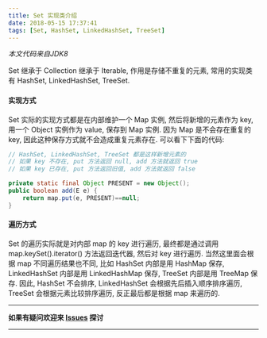 ```yaml
---
title: Set 实现类介绍
date: 2018-05-15 17:37:41
tags: [Set, HashSet, LinkedHashSet, TreeSet]
---
```


*本文代码来自JDK8*

Set 继承于 Collection 继承于 Iterable, 作用是存储不重复的元素, 常用的实现类有 HashSet, LinkedHashSet, TreeSet.

#### 实现方式
Set 实际的实现方式都是在内部维护一个 Map 实例, 然后将新增的元素作为 key, 用一个 Object 实例作为 value, 保存到 Map 实例. 因为 Map 是不会存在重复的 key, 因此这种保存方式就不会造成重复元素存在. 可以看下下面的代码:
```java
// HashSet, LinkedHashSet, TreeSet 都是这样新增元素的
// 如果 key 不存在, put 方法返回 null, add 方法就返回 true
// 如果 key 已存在, put 方法返回旧值, add 方法就返回 false

private static final Object PRESENT = new Object();
public boolean add(E e) {
    return map.put(e, PRESENT)==null;
}
```

#### 遍历方式
Set 的遍历实际就是对内部 map 的 key 进行遍历, 最终都是通过调用 map.keySet().iterator() 方法返回迭代器, 然后对 key 进行遍历. 当然这里面会根据 map 不同遍历结果也不同, 比如 HashSet 内部是用 HashMap 保存, LinkedHashSet 内部是用 LinkedHashMap 保存, TreeSet 内部是用 TreeMap 保存. 因此, HashSet 不会排序, LinkedHashSet 会根据先后插入顺序排序遍历, TreeSet 会根据元素比较排序遍历, 反正最后都是根据 map 来遍历的.

---
**如果有疑问欢迎来 [Issues](https://github.com/mysterin/mysterin.github.io/issues) 探讨**

---
